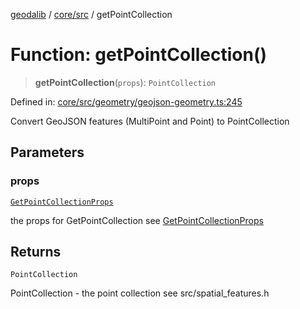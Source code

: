 [geodalib](../../../modules.md) / [core/src](../index.md) / getPointCollection

# Function: getPointCollection()

> **getPointCollection**(`props`): `PointCollection`

Defined in: [core/src/geometry/geojson-geometry.ts:245](https://github.com/GeoDaCenter/geoda-lib/blob/dd0b55e88e7fa62fd12212664ac5233e391d8b71/js/packages/core/src/geometry/geojson-geometry.ts#L245)

Convert GeoJSON features (MultiPoint and Point) to PointCollection

## Parameters

### props

[`GetPointCollectionProps`](../type-aliases/GetPointCollectionProps.md)

the props for GetPointCollection see [GetPointCollectionProps](../type-aliases/GetPointCollectionProps.md)

## Returns

`PointCollection`

PointCollection - the point collection see src/spatial_features.h
